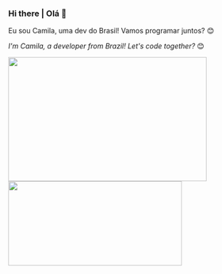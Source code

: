 ### Hi there | Olá 👋

Eu sou Camila, uma dev do Brasil! Vamos programar juntos? :blush:

*I'm Camila, a developer from Brazil! Let's code together?* :blush:

<a href="https://github.com/anuraghazra/github-readme-stats">
  <img align="center" width="400" height="250" src="https://github-readme-stats.vercel.app/api?username=camila-cruz&theme=buefy&show_icons=true">
</a>
<a href="https://github.com/anuraghazra/github-readme-stats">
  <img align="center" width="350" height="170" src="https://github-readme-stats.vercel.app/api/top-langs/?username=camila-cruz&theme=buefy&layout=compact">
</a>

<!--
**camila-cruz/camila-cruz** is a ✨ _special_ ✨ repository because its `README.md` (this file) appears on your GitHub profile.

Here are some ideas to get you started:

- 🔭 I’m currently working on ...
- 🌱 I’m currently learning ...
- 👯 I’m looking to collaborate on ...
- 🤔 I’m looking for help with ...
- 💬 Ask me about ...
- 📫 How to reach me: ...👋
- 😄 Pronouns: ...
- ⚡ Fun fact: ...
-->

